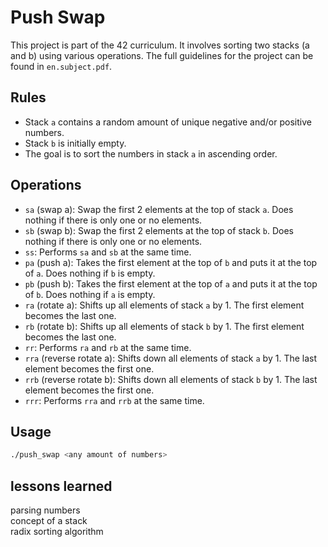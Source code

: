# Push Swap

This project is part of the 42 curriculum. It involves sorting two stacks (a and b) using various operations. The full guidelines for the project can be found in `en.subject.pdf`.

## Rules

- Stack `a` contains a random amount of unique negative and/or positive numbers.
- Stack `b` is initially empty.
- The goal is to sort the numbers in stack `a` in ascending order.

## Operations

- `sa` (swap a): Swap the first 2 elements at the top of stack `a`. Does nothing if there is only one or no elements.
- `sb` (swap b): Swap the first 2 elements at the top of stack `b`. Does nothing if there is only one or no elements.
- `ss`: Performs `sa` and `sb` at the same time.
- `pa` (push a): Takes the first element at the top of `b` and puts it at the top of `a`. Does nothing if `b` is empty.
- `pb` (push b): Takes the first element at the top of `a` and puts it at the top of `b`. Does nothing if `a` is empty.
- `ra` (rotate a): Shifts up all elements of stack `a` by 1. The first element becomes the last one.
- `rb` (rotate b): Shifts up all elements of stack `b` by 1. The first element becomes the last one.
- `rr`: Performs `ra` and `rb` at the same time.
- `rra` (reverse rotate a): Shifts down all elements of stack `a` by 1. The last element becomes the first one.
- `rrb` (reverse rotate b): Shifts down all elements of stack `b` by 1. The last element becomes the first one.
- `rrr`: Performs `rra` and `rrb` at the same time.

## Usage

```bash
./push_swap <any amount of numbers>
```
## lessons learned
parsing numbers \
concept of a stack \
radix sorting algorithm

